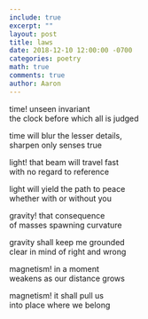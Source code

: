 ```yaml
---
include: true
excerpt: ""
layout: post
title: laws
date: 2018-12-10 12:00:00 -0700
categories: poetry 
math: true
comments: true
author: Aaron
---
```


time! unseen invariant  
the clock before which all is judged  

time will blur the lesser details,  
sharpen only senses true  

light! that beam will travel fast  
with no regard to reference  

light will yield the path to peace  
whether with or without you

gravity! that consequence  
of masses spawning curvature

gravity shall keep me grounded  
clear in mind of right and wrong

magnetism! in a moment  
weakens as our distance grows

magnetism! it shall pull us  
into place where we belong